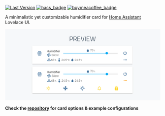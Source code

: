 [![Last Version](https://img.shields.io/github/package-json/v/artem-sedykh/mini-humidifier?label.svg=release)](https://github.com/artem-sedykh/mini-humidifier/releases/latest)
[![hacs_badge](https://img.shields.io/badge/HACS-Default-orange.svg)](https://github.com/artem-sedykh/mini-humidifier)
[![buymeacoffee_badge](https://img.shields.io/badge/Donate-buymeacoffe-ff813f?style=flat)](https://www.buymeacoffee.com/anavrin72)

A minimalistic yet customizable humidifier card for [Home Assistant](https://github.com/home-assistant/home-assistant) Lovelace UI.

<p align="center">
  <img src="https://raw.githubusercontent.com/artem-sedykh/mini-humidifier/master/images/preview.png" />
</p>

**Check the [repository](https://github.com/artem-sedykh/mini-humidifier) for card options & example configurations**  
